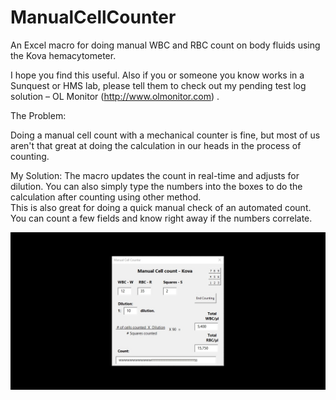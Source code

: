 # ManualCellCounter
An Excel macro for doing manual WBC and RBC count on body fluids using the Kova hemacytometer.

I hope you find this useful.  Also if you or someone you know works in a Sunquest or HMS lab, please tell them to check out my pending test log solution – OL Monitor (http://www.olmonitor.com) .

The Problem:

Doing a manual cell count with a mechanical counter is fine, but most of us aren't that great at doing the calculation in our heads in the process of counting.  

My Solution:
The macro updates the count in real-time and adjusts for dilution.  You can also simply type the numbers into the boxes to do the calculation after counting using other method.  
This is also great for doing a quick manual check of an automated count. You can count a few fields and know right away if the numbers correlate.

![Screenshot](https://github.com/Plasbot/ManualCellCounter/blob/master/kova_cell_counter.jpg?raw=true)
